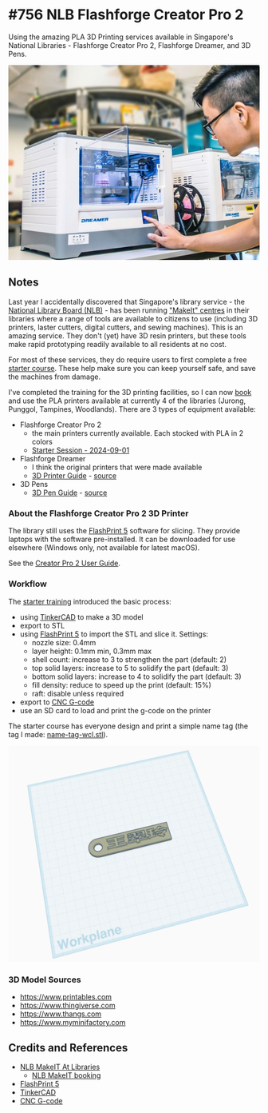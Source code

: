 # #756 NLB Flashforge Creator Pro 2

Using the amazing PLA 3D Printing services available in Singapore's National Libraries - Flashforge Creator Pro 2, Flashforge Dreamer, and 3D Pens.

![Build](./assets/FlashforgeCreatorPro2_build.jpg?raw=true)

## Notes

Last year I accidentally discovered that Singapore's library service - the [National Library Board (NLB)](https://www.nlb.gov.sg/main/home) - has been running ["MakeIt" centres](https://www.nlb.gov.sg/main/services/MakeIT-at-Libraries) in their libraries where a range of tools are available to citizens to use (including 3D printers, laster cutters, digital cutters, and sewing machines). This is an amazing service. They don't (yet) have 3D resin printers, but these tools make rapid prototyping readily available to all residents at no cost.

For most of these services, they do require users to first complete a free [starter course](https://go.gov.sg/nlb-makeit-events). These help make sure you can keep yourself safe, and save the machines from damage.

I've completed the training for the 3D printing facilities, so I can now [book](https://makeitsg.simplybook.asia/v2/) and use the PLA printers available at currently 4 of the libraries (Jurong, Punggol, Tampines, Woodlands). There are 3 types of equipment available:

* Flashforge Creator Pro 2
    * the main printers currently available. Each stocked with PLA in 2 colors
    * [Starter Session - 2024-09-01](./assets/makeit-3d-printing-starter-session-2024-09-01.pdf)
* Flashforge Dreamer
    * I think the original printers that were made available
    * [3D Printer Guide](./assets/makeit-selfservice-3dprinter-guide.pdf) - [source](https://file.go.gov.sg/makeit-selfservice-3dprinter-guide.pdf)
* 3D Pens
    * [3D Pen Guide](./assets/makeit-selfservice-3dpen-guide.pdf) - [source](https://file.go.gov.sg/makeit-selfservice-3dpen-guide.pdf)

### About the Flashforge Creator Pro 2 3D Printer

The library still uses the [FlashPrint 5](https://flashforge.com/pages/software-flashprint) software for slicing.
They provide laptops with the software pre-installed. It can be downloaded for use elsewhere (Windows only, not available for latest macOS).

See the [Creator Pro 2 User Guide](./assets/creator-pro-2.pdf).

### Workflow

The [starter training](./assets/makeit-3d-printing-starter-session-2024-09-01.pdf) introduced the basic process:

* using [TinkerCAD](https://www.tinkercad.com/) to make a 3D model
* export to STL
* using [FlashPrint 5](https://flashforge.com/pages/software-flashprint) to import the STL and slice it. Settings:
    * nozzle size: 0.4mm
    * layer height: 0.1mm min, 0.3mm max
    * shell count: increase to 3 to strengthen the part (default: 2)
    * top solid layers: increase to 5 to solidify the part (default: 3)
    * bottom solid layers: increase to 4 to solidify the part (default: 3)
    * fill density: reduce to speed up the print (default: 15%)
    * raft: disable unless required
* export to [CNC G-code](https://en.wikipedia.org/wiki/G-code)
* use an SD card to load and print the g-code on the printer

The starter course has everyone design and print a simple name tag
(the tag I made: [name-tag-wcl.stl](./assets/name-tag-wcl.stl)).

![name-tag-wcl](./assets/name-tag-wcl.jpg)

### 3D Model Sources

* <https://www.printables.com>
* <https://www.thingiverse.com>
* <https://www.thangs.com>
* <https://www.myminifactory.com>

## Credits and References

* [NLB MakeIT At Libraries](https://www.nlb.gov.sg/main/services/MakeIT-at-Libraries)
    * [NLB MakeIT booking](https://makeitsg.simplybook.asia/v2/)
* [FlashPrint 5](https://flashforge.com/pages/software-flashprint)
* [TinkerCAD](https://www.tinkercad.com/)
* [CNC G-code](https://en.wikipedia.org/wiki/G-code)
